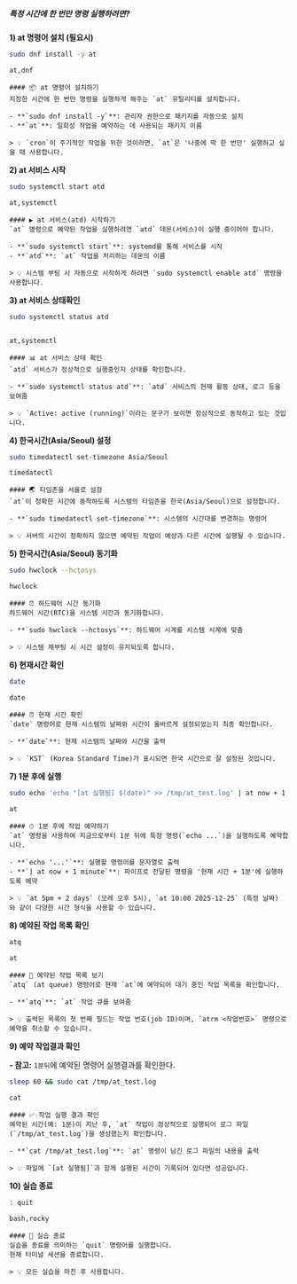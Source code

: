 ##### 특정 시간에 한 번만 명령 실행하려면? #####

**1) at 명령어 설치 (필요시)**

```bash
sudo dnf install -y at
```

```tech
at,dnf
```

```desc
#### 📦 at 명령어 설치하기
지정한 시간에 한 번만 명령을 실행하게 해주는 `at` 유틸리티를 설치합니다.

- **`sudo dnf install -y`**: 관리자 권한으로 패키지를 자동으로 설치
- **`at`**: 일회성 작업을 예약하는 데 사용되는 패키지 이름

> 💡 `cron`이 주기적인 작업을 위한 것이라면, `at`은 '나중에 딱 한 번만' 실행하고 싶을 때 사용합니다.
```

**2) at 서비스 시작**

```bash
sudo systemctl start atd
```

```tech
at,systemctl
```

```desc
#### ▶️ at 서비스(atd) 시작하기
`at` 명령으로 예약된 작업을 실행하려면 `atd` 데몬(서비스)이 실행 중이어야 합니다.

- **`sudo systemctl start`**: systemd를 통해 서비스를 시작
- **`atd`**: `at` 작업을 처리하는 데몬의 이름

> 💡 시스템 부팅 시 자동으로 시작하게 하려면 `sudo systemctl enable atd` 명령을 사용합니다.
```

**3) at 서비스 상태확인**

```bash
sudo systemctl status atd
```
```no-err-check
```

```tech
at,systemctl
```

```desc
#### 📊 at 서비스 상태 확인
`atd` 서비스가 정상적으로 실행중인지 상태를 확인합니다.

- **`sudo systemctl status atd`**: `atd` 서비스의 현재 활동 상태, 로그 등을 보여줌

> 💡 `Active: active (running)`이라는 문구가 보이면 정상적으로 동작하고 있는 것입니다.
```

**4) 한국시간(Asia/Seoul) 설정**

```bash
sudo timedatectl set-timezone Asia/Seoul
```

```tech
timedatectl
```

```desc
#### 🌏 타임존을 서울로 설정
`at`이 정확한 시간에 동작하도록 시스템의 타임존을 한국(Asia/Seoul)으로 설정합니다.

- **`sudo timedatectl set-timezone`**: 시스템의 시간대를 변경하는 명령어

> 💡 서버의 시간이 정확하지 않으면 예약된 작업이 예상과 다른 시간에 실행될 수 있습니다.
```

**5) 한국시간(Asia/Seoul) 동기화**

```bash
sudo hwclock --hctosys
```

```tech
hwclock
```

```desc
#### ⏰ 하드웨어 시간 동기화
하드웨어 시간(RTC)을 시스템 시간과 동기화합니다.

- **`sudo hwclock --hctosys`**: 하드웨어 시계를 시스템 시계에 맞춤

> 💡 시스템 재부팅 시 시간 설정이 유지되도록 합니다.
```


**6) 현재시간 확인**

```bash
date
```

```tech
date
```

```desc
#### ⏰ 현재 시간 확인
`date` 명령어로 현재 시스템의 날짜와 시간이 올바르게 설정되었는지 최종 확인합니다.

- **`date`**: 현재 시스템의 날짜와 시간을 출력

> 💡 `KST` (Korea Standard Time)가 표시되면 한국 시간으로 잘 설정된 것입니다.
```

**7) 1분 후에 실행**

```bash
sudo echo 'echo "[at 실행됨] $(date)" >> /tmp/at_test.log' | at now + 1 minute
```

```tech
at
```

```desc
#### ⏱ 1분 후에 작업 예약하기
`at` 명령을 사용하여 지금으로부터 1분 뒤에 특정 명령(`echo ...`)을 실행하도록 예약합니다.

- **`echo '...'`**: 실행할 명령어를 문자열로 출력
- **`| at now + 1 minute`**: 파이프로 전달된 명령을 '현재 시간 + 1분'에 실행하도록 예약

> 💡 `at 5pm + 2 days` (모레 오후 5시), `at 10:00 2025-12-25` (특정 날짜) 와 같이 다양한 시간 형식을 사용할 수 있습니다.
```

**8) 예약된 작업 목록 확인**

```bash
atq
```

```tech
at
```

```desc
#### 📜 예약된 작업 목록 보기
`atq` (at queue) 명령어로 현재 `at`에 예약되어 대기 중인 작업 목록을 확인합니다.

- **`atq`**: `at` 작업 큐를 보여줌

> 💡 출력된 목록의 첫 번째 필드는 작업 번호(job ID)이며, `atrm <작업번호>` 명령으로 예약을 취소할 수 있습니다.
```

**9) 예약 작업결과 확인**

**- 참고:** `1분뒤`에 예약된 명령어 실행결과를 확인한다.

```bash
sleep 60 && sudo cat /tmp/at_test.log
```

```tech
cat
```

```desc
#### ✅ 작업 실행 결과 확인
예약된 시간(예: 1분)이 지난 후, `at` 작업이 정상적으로 실행되어 로그 파일(`/tmp/at_test.log`)을 생성했는지 확인합니다.

- **`cat /tmp/at_test.log`**: `at` 명령이 남긴 로그 파일의 내용을 출력

> 💡 파일에 `[at 실행됨]`과 함께 실행된 시간이 기록되어 있다면 성공입니다.
```

**10) 실습 종료**

```bash
: quit
```

```tech
bash,rocky
```

```desc
#### 👋 실습 종료
실습을 종료를 의미하는 `quit` 명령어를 실행합니다.
현재 터미널 세션을 종료합니다.

> 💡 모든 실습을 마친 후 사용합니다.
```